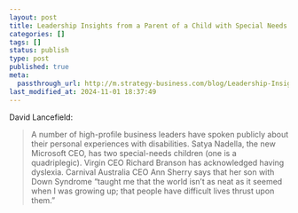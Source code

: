 ```yaml
---
layout: post
title: Leadership Insights from a Parent of a Child with Special Needs
categories: []
tags: []
status: publish
type: post
published: true
meta:
  passthrough_url: http://m.strategy-business.com/blog/Leadership-Insights-from-a-Special-Needs-Parent
last_modified_at: 2024-11-01 18:37:49
---
```


David Lancefield:


>A number of high-profile business leaders have spoken publicly about their personal experiences with disabilities. Satya Nadella, the new Microsoft CEO, has two special-needs children (one is a quadriplegic). Virgin CEO Richard Branson has acknowledged having dyslexia. Carnival Australia CEO Ann Sherry says that her son with Down Syndrome “taught me that the world isn’t as neat as it seemed when I was growing up; that people have difficult lives thrust upon them.”
